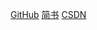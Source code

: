 [GitHub](https://ranmaosong.github.io/2019/03/18/ML-ligistic-regression/)
[简书](https://www.jianshu.com/p/9f723c2ac52e)
[CSDN](https://blog.csdn.net/u014630987/article/details/88687924)